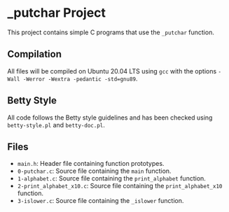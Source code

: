 # _putchar Project

This project contains simple C programs that use the `_putchar` function.

## Compilation

All files will be compiled on Ubuntu 20.04 LTS using `gcc` with the options `-Wall -Werror -Wextra -pedantic -std=gnu89`.

## Betty Style

All code follows the Betty style guidelines and has been checked using `betty-style.pl` and `betty-doc.pl`.

## Files

- `main.h`: Header file containing function prototypes.
- `0-putchar.c`: Source file containing the `main` function.
- `1-alphabet.c`: Source file containing the `print_alphabet` function.
- `2-print_alphabet_x10.c`: Source file containing the `print_alphabet_x10` function.
- `3-islower.c`: Source file containing the `_islower` function.
